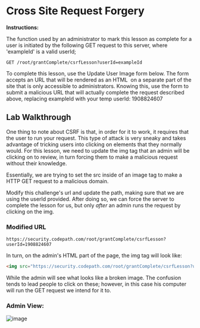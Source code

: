 # Cross Site Request Forgery

**Instructions:**

The function used by an administrator to mark this lesson as complete for a user is initiated by the following GET request to this server, where 'exampleId' is a valid userId;
```
GET /root/grantComplete/csrfLesson?userId=exampleId 
```
To complete this lesson, use the Update User Image form below. The form accepts an URL that will be rendered as an HTML <img> on a separate part of the site that is only accessible to administrators. Knowing this, use the form to submit a malicious URL that will actually complete the request described above, replacing exampleId with your temp userId: 1908824607

## Lab Walkthrough

One thing to note about CSRF is that, in order for it to work, it requires that the user to run your request. This type of attack is very sneaky and takes advantage of tricking users into clicking on elements that they normally would. For this lesson, we need to update the img tag that an admin will be clicking on to review, in turn forcing them to make a malicious request without their knowledge. 

Essentially, we are trying to set the src inside of an image tag to make a HTTP GET request to a malicious domain.

Modify this challenge's url and update the path, making sure that we are using the userId provided. After doing so, we can force the server to complete the lesson for us, but only *after* an admin runs the request by clicking on the img.

### Modified URL
```
https://security.codepath.com/root/grantComplete/csrfLesson?userId=1908824607
```

In turn, on the admin's HTML part of the page, the img tag will look like:
``` HTML
<img src="https://security.codepath.com/root/grantComplete/csrfLesson?userId=1908824607">
```

While the admin will see what looks like a broken image. The confusion tends to lead people to click on these; however, in this case his computer will run the GET request we intend for it to.

### Admin View:
![image](https://user-images.githubusercontent.com/66766340/146685060-6bb6aa86-740c-44c1-a2d9-cb5b32941da2.png)

